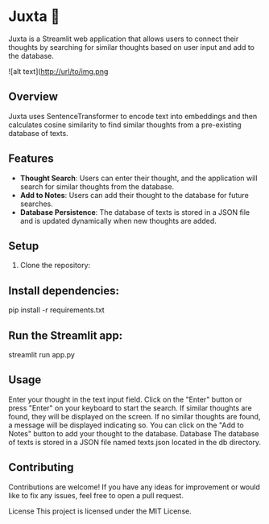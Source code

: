 # Juxta :thought_balloon:

Juxta is a Streamlit web application that allows users to connect their thoughts by searching for similar thoughts based on user input and add to the database.

![alt text]([http://url/to/img.png](https://github.com/Vipi-14/juxta-search_your_thoughts/blob/master/db/img.png?raw=true)


## Overview

Juxta uses SentenceTransformer to encode text into embeddings and then calculates cosine similarity to find similar thoughts from a pre-existing database of texts.

## Features

- **Thought Search**: Users can enter their thought, and the application will search for similar thoughts from the database.
- **Add to Notes**: Users can add their thought to the database for future searches.
- **Database Persistence**: The database of texts is stored in a JSON file and is updated dynamically when new thoughts are added.

## Setup

1. Clone the repository:



## Install dependencies:

pip install -r requirements.txt

## Run the Streamlit app:

streamlit run app.py

## Usage

Enter your thought in the text input field.
Click on the "Enter" button or press "Enter" on your keyboard to start the search.
If similar thoughts are found, they will be displayed on the screen.
If no similar thoughts are found, a message will be displayed indicating so.
You can click on the "Add to Notes" button to add your thought to the database.
Database
The database of texts is stored in a JSON file named texts.json located in the db directory.

## Contributing

Contributions are welcome! If you have any ideas for improvement or would like to fix any issues, feel free to open a pull request.

License
This project is licensed under the MIT License.
